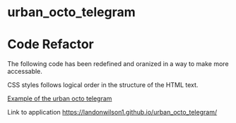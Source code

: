# urban_octo_telegram
# Code Refactor
The following code has been redefined and oranized in a way to make more accessable. 

CSS styles follows logical order in the structure of the HTML text. 

[Example of the urban octo telegram](Develop/assets/images/screenshot.png)

Link to application https://landonwilson1.github.io/urban_octo_telegram/


